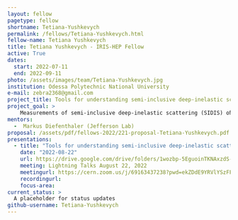 ```yaml
---
layout: fellow
pagetype: fellow
shortname: Tetiana-Yushkevych
permalink: /fellows/Tetiana-Yushkevych.html
fellow-name: Tetiana Yushkevych
title: Tetiana Yushkevych - IRIS-HEP Fellow
active: True
dates:
  start: 2022-07-11
  end: 2022-09-11
photo: /assets/images/team/Tetiana-Yushkevych.jpg
institution: Odessa Polytechnic National University
e-mail: zebra2368@gmail.com
project_title: Tools for understanding semi-inclusive deep-inelastic scattering measurements
project_goal: >
    Measurements of semi-inclusive deep-inelastic scattering (SIDIS) oﬀer a tremendous opportunity to learn about the partonic structure of nucleons. For a correct phenomenological interpretation of the information they encode, it is vital to develop tools that allow experimental data to be connected to the corresponding theoretical framework. Factorization theorems only apply under speciﬁc kinematic conditions, essentially dictated by power counting. It is therefore very important to be able to identify as precisely as possible the sensitivity of each data subset to those kinematic requirements.
mentors:
  -  Markus Diefenthaler (Jefferson Lab)
proposal: /assets/pdf/fellows-2022/221-proposal-Tetiana-Yushkevych.pdf
presentations:
  - title: "Tools for understanding semi-inclusive deep-inelastic scattering measurements"
    date: "2022-08-22"
    url: https://drive.google.com/drive/folders/1wozbp-5EguoinTKNAxzdS-JioIhSYsYG
    meeting: Lightning Talks August 22, 2022
    meetingurl: https://cern.zoom.us/j/69163437238?pwd=ekZDdE9YRVlYSzFFTEZrNjkrTWozUT09
    recordingurl: 
    focus-area:
current_status: >
  A placeholder for status updates
github-username: Tetiana-Yushkevych
---
```

